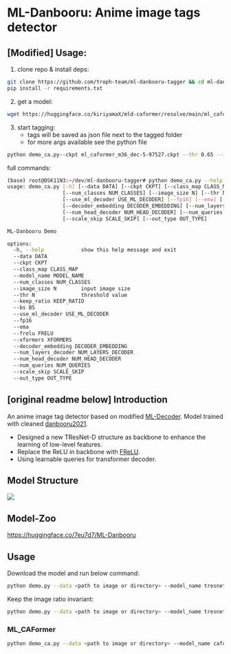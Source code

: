 # ML-Danbooru: Anime image tags detector



## [Modified] Usage:



1. clone repo & install deps:

```bash
git clone https://github.com/troph-team/ml-danbooru-tagger && cd ml-danbooru-tagger
pip install -r requirements.txt
```



2. get a model:

```bash
wget https://huggingface.co/kiriyamaX/mld-caformer/resolve/main/ml_caformer_m36_dec-5-97527.ckpt
```



3. start tagging:
	-  tags will be saved as json file next to the tagged folder
	-   for more args available see the python file

```bash
python demo_ca.py--ckpt ml_caformer_m36_dec-5-97527.ckpt --thr 0.65 --image_size 448  --bs 12 --data {OUR_PATH}
```



full commands:
```bash
(base) root@DSK11N3:~/dev/ml-danbooru-tagger# python demo_ca.py --help
usage: demo_ca.py [-h] [--data DATA] [--ckpt CKPT] [--class_map CLASS_MAP] [--model_name MODEL_NAME]
                  [--num_classes NUM_CLASSES] [--image_size N] [--thr N] [--keep_ratio KEEP_RATIO] [--bs BS]
                  [--use_ml_decoder USE_ML_DECODER] [--fp16] [--ema] [--frelu FRELU] [--xformers XFORMERS]
                  [--decoder_embedding DECODER_EMBEDDING] [--num_layers_decoder NUM_LAYERS_DECODER]
                  [--num_head_decoder NUM_HEAD_DECODER] [--num_queries NUM_QUERIES]
                  [--scale_skip SCALE_SKIP] [--out_type OUT_TYPE]

ML-Danbooru Demo

options:
  -h, --help            show this help message and exit
  --data DATA
  --ckpt CKPT
  --class_map CLASS_MAP
  --model_name MODEL_NAME
  --num_classes NUM_CLASSES
  --image_size N        input image size
  --thr N               threshold value
  --keep_ratio KEEP_RATIO
  --bs BS
  --use_ml_decoder USE_ML_DECODER
  --fp16
  --ema
  --frelu FRELU
  --xformers XFORMERS
  --decoder_embedding DECODER_EMBEDDING
  --num_layers_decoder NUM_LAYERS_DECODER
  --num_head_decoder NUM_HEAD_DECODER
  --num_queries NUM_QUERIES
  --scale_skip SCALE_SKIP
  --out_type OUT_TYPE
```









## [original readme below] Introduction

An anime image tag detector based on modified [ML-Decoder](https://github.com/Alibaba-MIIL/ML_Decoder).
Model trained with cleaned [danbooru2021](https://gwern.net/danbooru2021).

+ Designed a new TResNet-D structure as backbone to enhance the learning of low-level features.
+ Replace the ReLU in backbone with [FReLU](https://arxiv.org/pdf/2007.11824.pdf).
+ Using learnable queries for transformer decoder.

## Model Structure

![](./imgs/ml_danbooru.png)

## Model-Zoo
https://huggingface.co/7eu7d7/ML-Danbooru

## Usage
Download the model and run below command:
```bash
python demo.py --data <path to image or directory> --model_name tresnet_d --num_of_groups 32 --ckpt <path to ckpt> --thr 0.7 --image_size 640 
```

Keep the image ratio invariant:
```bash
python demo.py --data <path to image or directory> --model_name tresnet_d --num_of_groups 32 --ckpt <path to ckpt> --thr 0.7 --image_size 640 --keep_ratio True
```

### ML_CAFormer
```bash
python demo_ca.py --data <path to image or directory> --model_name caformer_m36 --ckpt <path to ckpt> --thr 0.7 --image_size 448
```